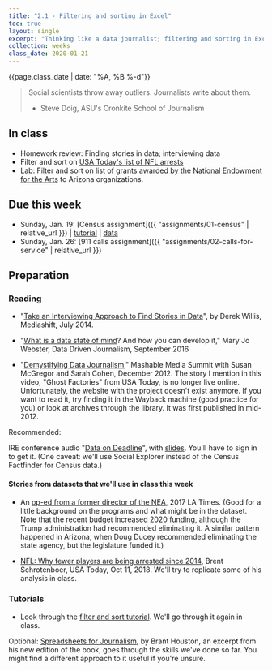 ```yaml
---
title: "2.1 - Filtering and sorting in Excel"
toc: true
layout: single
excerpt: "Thinking like a data journalist; filtering and sorting in Excel"
collection: weeks
class_date: 2020-01-21
---
```


{{page.class_date | date: "%A, %B %-d"}}

>Social scientists throw away outliers. Journalists write about them.
>
> - Steve Doig, ASU's Cronkite School of Journalism


## In class

* Homework review: Finding stories in data; interviewing data
* Filter and sort on [USA Today's list of NFL arrests]({{site.cdocs}}/assets/data/xlexamples/nfl-arrest-usatoday.xlsx)
* Lab: Filter and sort on [list of grants awarded by the National Endowment for the Arts]({{site.cdocs}}/assets/data/xlexamples/nea_grants.xlsx) to Arizona organizations.

## Due this week

* Sunday, Jan. 19: [Census assignment]({{ "assignments/01-census" | relative_url }}) \| [tutorial]({{site.cdocs}}/excel/practice/01-excel-azpop-exercise) \| [data]({{site.cdocs}}/assets/data/xlexamples/arizona_popchange_2018.xlsx)
* Sunday, Jan. 26: [911 calls assignment]({{ "assignments/02-calls-for-service" | relative_url }})

## Preparation

### Reading

* "[Take an Interviewing Approach to Find Stories in Data](http://mediashift.org/2014/07/take-an-interviewing-approach-to-find-stories-in-data/)", by Derek Willis, Mediashift, July 2014.

* "[What is a data state of mind](https://datajournalism.com/read/longreads/what-is-a-data-state-of-mind-and-how-you-can-develop-it)? And how you can develop it," Mary Jo Webster, Data Driven Journalism, September 2016

* "[Demystifying Data Journalism](https://www.youtube.com/watch?v=P_nj0r_A0co)," Mashable Media Summit with Susan McGregor and Sarah Cohen, December 2012. The story I mention in this video, "Ghost Factories" from USA Today, is no longer live online. Unfortunately, the website with the project doesn't exist anymore. If you want to read it, try finding it in the Wayback machine (good practice for you) or look at archives through the library. It was first published in mid-2012.

Recommended:

IRE conference audio "[Data on Deadline](https://www.ire.org/media/uploads/files/conference_audio/2703/DataOnDeadline17.mp3)", with [slides](https://www.ire.org/resource-center/tipsheets/5141/download/?fileid=5407). You'll have to sign in to get it. (One caveat: we'll use Social Explorer instead of the Census Factfinder for Census data.)

#### Stories from datasets that we'll use in class this week

* An [op-ed from a former director of the NEA](https://www.latimes.com/opinion/op-ed/la-oe-gioia-trump-administration-should-not-defund-the-nea-20170219-story.html), 2017 LA Times.  (Good for a little background on the programs and what might be in the dataset. Note that the recent budget increased 2020 funding, although the Trump administration had recommended eliminating it. A similar pattern happened in Arizona, when Doug Ducey recommended eliminating the state agency, but the legislature funded it.)

* [NFL: Why fewer players are being arrested since 2014](https://www.usatoday.com/story/sports/nfl/2018/10/11/nfl-why-fewer-players-being-arrested-since-2014/1586179002/), Brent Schrotenboer, USA Today, Oct 11, 2018. We'll try to replicate some of his analysis in class.

### Tutorials

* Look through the [filter and sort tutorial]({{site.cdocs}}/excel/xlguides/xl-filtersort). We'll go through it again in class.

Optional: [Spreadsheets for Journalism](https://datajournalism.com/read/longreads/spreadsheets-for-journalism), by Brant Houston, an excerpt from his new edition of the book, goes through the skills we've done so far. You might find a different approach to it useful if you're unsure.
